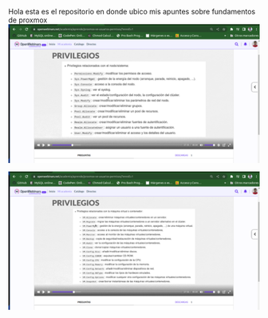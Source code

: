 Hola esta es el repositorio en donde ubico mis apuntes sobre fundamentos de proxmox
<img src="https://raw.githubusercontent.com/aelogonpin/Proxmox/main/Captura%20desde%202022-12-07%2013-54-35.png" alt="Permisos Usuarios" >




<img src="https://raw.githubusercontent.com/aelogonpin/Proxmox/main/Captura%20desde%202022-12-07%2013-57-11.png" alt="Permisos vm" >
